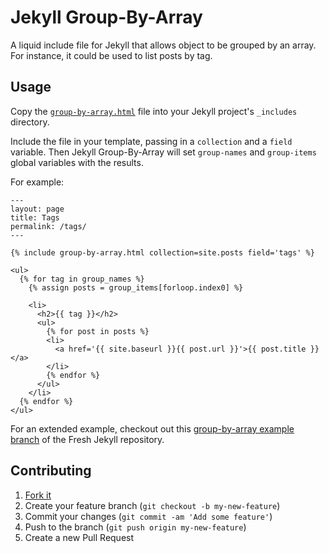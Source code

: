 Jekyll Group-By-Array
=====================

A liquid include file for Jekyll that allows object to be grouped by an array. For instance, it could be used to list posts by tag.

Usage
-----

Copy the [`group-by-array.html`](https://raw.githubusercontent.com/mushishi78/jekyll-group-by-array/master/group-by-array.html) file into your Jekyll project's `_includes` directory.

Include the file in your template, passing in a `collection` and a `field` variable. Then Jekyll Group-By-Array will set `group-names` and `group-items` global variables with the results.

For example:

``` liquid
---
layout: page
title: Tags
permalink: /tags/
---

{% include group-by-array.html collection=site.posts field='tags' %}

<ul>
  {% for tag in group_names %}
    {% assign posts = group_items[forloop.index0] %}

    <li>
      <h2>{{ tag }}</h2>
      <ul>
        {% for post in posts %}
        <li>
          <a href='{{ site.baseurl }}{{ post.url }}'>{{ post.title }}</a>
        </li>
        {% endfor %}
      </ul>
    </li>
  {% endfor %}
</ul>
```

For an extended example, checkout out this [group-by-array example branch](https://github.com/mushishi78/fresh-jekyll/tree/jekyll-group-by-array) of the Fresh Jekyll repository.

Contributing
------------

1. [Fork it](https://github.com/mushishi78/jekyll-group-by-array/fork)
2. Create your feature branch (`git checkout -b my-new-feature`)
3. Commit your changes (`git commit -am 'Add some feature'`)
4. Push to the branch (`git push origin my-new-feature`)
5. Create a new Pull Request